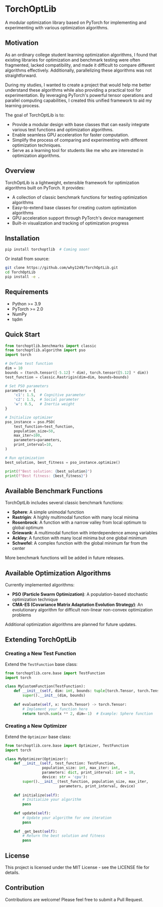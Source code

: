 # TorchOptLib

A modular optimization library based on PyTorch for implementing and experimenting with various optimization algorithms.

## Motivation

As an ordinary college student learning optimization algorithms, I found that existing libraries for optimization and benchmark testing were often fragmented, lacked compatibility, and made it difficult to compare different algorithms effectively. Additionally, parallelizing these algorithms was not straightforward.

During my studies, I wanted to create a project that would help me better understand these algorithms while also providing a practical tool for experimentation. By leveraging PyTorch's powerful tensor operations and parallel computing capabilities, I created this unified framework to aid my learning process.

The goal of TorchOptLib is to:

- Provide a modular design with base classes that can easily integrate various test functions and optimization algorithms.
- Enable seamless GPU acceleration for faster computation.
- Simplify the process of comparing and experimenting with different optimization techniques.
- Serve as a learning tool for students like me who are interested in optimization algorithms.

## Overview

TorchOptLib is a lightweight, extensible framework for optimization algorithms built on PyTorch. It provides:

- A collection of classic benchmark functions for testing optimization algorithms
- Easy-to-extend base classes for creating custom optimization algorithms
- GPU acceleration support through PyTorch's device management
- Built-in visualization and tracking of optimization progress

## Installation

```bash
pip install torchoptlib  # Coming soon!
```

Or install from source:

```bash
git clone https://github.com/why1249/TorchOptLib.git
cd TorchOptLib
pip install -e .
```

## Requirements

- Python >= 3.9
- PyTorch >= 2.0
- NumPy
- tqdm

## Quick Start

```python
from torchoptlib.benchmarks import classic
from torchoptlib.algorithm import pso
import torch

# Define test function
dim = 10
bounds = (torch.tensor([-5.12] * dim), torch.tensor([5.12] * dim))
test_function = classic.Rastrigin(dim=dim, bounds=bounds)

# Set PSO parameters
parameters = {
    'c1': 1.5,  # Cognitive parameter
    'c2': 1.5,  # Social parameter
    'w': 0.5,   # Inertia weight
}

# Initialize optimizer
pso_instance = pso.PSO(
    test_function=test_function,
    population_size=50,
    max_iter=100,
    parameters=parameters,
    print_interval=10,
)

# Run optimization
best_solution, best_fitness = pso_instance.optimize()

print(f"Best solution: {best_solution}")
print(f"Best fitness: {best_fitness}")
```

## Available Benchmark Functions

TorchOptLib includes several classic benchmark functions:

- **Sphere**: A simple unimodal function
- **Rastrigin**: A highly multimodal function with many local minima
- **Rosenbrock**: A function with a narrow valley from local optimum to global optimum
- **Griewank**: A multimodal function with interdependence among variables
- **Ackley**: A function with many local minima but one global minimum
- **Schwefel**: A complex function with the global minimum far from the center

More benchmark functions will be added in future releases.

## Available Optimization Algorithms

Currently implemented algorithms:

- **PSO (Particle Swarm Optimization)**: A population-based stochastic optimization technique
- **CMA-ES (Covariance Matrix Adaptation Evolution Strategy)**: An evolutionary algorithm for difficult non-linear non-convex optimization problems

Additional optimization algorithms are planned for future updates.

## Extending TorchOptLib

### Creating a New Test Function

Extend the `TestFunction` base class:

```python
from torchoptlib.core.base import TestFunction
import torch

class MyCustomFunction(TestFunction):
    def __init__(self, dim: int, bounds: tuple[torch.Tensor, torch.Tensor]):
        super().__init__(dim, bounds)
    
    def evaluate(self, x: torch.Tensor) -> torch.Tensor:
        # Implement your function here
        return torch.sum(x ** 2, dim=-1)  # Example: Sphere function
```

### Creating a New Optimizer

Extend the `Optimizer` base class:

```python
from torchoptlib.core.base import Optimizer, TestFunction
import torch

class MyOptimizer(Optimizer):
    def __init__(self, test_function: TestFunction, 
                 population_size: int, max_iter: int, 
                 parameters: dict, print_interval: int = 10, 
                 device: str = 'cpu'):
        super().__init__(test_function, population_size, max_iter, 
                         parameters, print_interval, device)
    
    def initialize(self):
        # Initialize your algorithm
        pass
    
    def update(self):
        # Update your algorithm for one iteration
        pass
        
    def _get_best(self):
        # Return the best solution and fitness
        pass
```

## License

This project is licensed under the MIT License - see the LICENSE file for details.

## Contribution

Contributions are welcome! Please feel free to submit a Pull Request.
